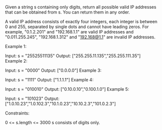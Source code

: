 Given a string s containing only digits, return all possible valid IP addresses that can be obtained from s. You can return them in any order.

A valid IP address consists of exactly four integers, each integer is between 0 and 255, separated by single dots and cannot have leading zeros. For example, "0.1.2.201" and "192.168.1.1" are valid IP addresses and "0.011.255.245", "192.168.1.312" and "192.168@1.1" are invalid IP addresses.



Example 1:

Input: s = "25525511135"
Output: ["255.255.11.135","255.255.111.35"]
Example 2:

Input: s = "0000"
Output: ["0.0.0.0"]
Example 3:

Input: s = "1111"
Output: ["1.1.1.1"]
Example 4:

Input: s = "010010"
Output: ["0.10.0.10","0.100.1.0"]
Example 5:

Input: s = "101023"
Output: ["1.0.10.23","1.0.102.3","10.1.0.23","10.10.2.3","101.0.2.3"]


Constraints:

0 <= s.length <= 3000
s consists of digits only.